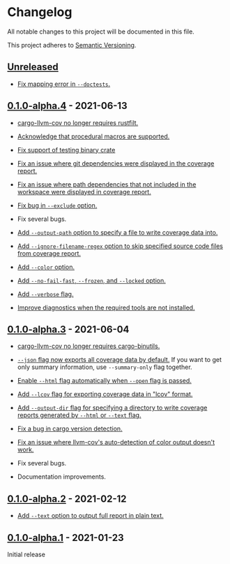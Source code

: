# Changelog

All notable changes to this project will be documented in this file.

This project adheres to [Semantic Versioning](https://semver.org).

<!--
Note: In this file, do not use the hard wrap in the middle of a sentence for compatibility with GitHub comment style markdown rendering.
-->

## [Unreleased]

- [Fix mapping error in `--doctests`.](https://github.com/taiki-e/cargo-llvm-cov/pull/40)

## [0.1.0-alpha.4] - 2021-06-13

- [cargo-llvm-cov no longer requires rustfilt.](https://github.com/taiki-e/cargo-llvm-cov/pull/29)

- [Acknowledge that procedural macros are supported.](https://github.com/taiki-e/cargo-llvm-cov/pull/27)

- [Fix support of testing binary crate](https://github.com/taiki-e/cargo-llvm-cov/pull/23)

- [Fix an issue where git dependencies were displayed in the coverage report.](https://github.com/taiki-e/cargo-llvm-cov/pull/19)

- [Fix an issue where path dependencies that not included in the workspace were displayed in coverage report.](https://github.com/taiki-e/cargo-llvm-cov/pull/25)

- [Fix bug in `--exclude` option.](https://github.com/taiki-e/cargo-llvm-cov/pull/30)

- Fix several bugs.

- [Add `--output-path` option to specify a file to write coverage data into.](https://github.com/taiki-e/cargo-llvm-cov/pull/18)

- [Add `--ignore-filename-regex` option to skip specified source code files from coverage report.](https://github.com/taiki-e/cargo-llvm-cov/pull/19)

- [Add `--color` option.](https://github.com/taiki-e/cargo-llvm-cov/pull/15)

- [Add `--no-fail-fast`, `--frozen`, and `--locked` option.](https://github.com/taiki-e/cargo-llvm-cov/pull/16)

- [Add `--verbose` flag.](https://github.com/taiki-e/cargo-llvm-cov/pull/19)

- [Improve diagnostics when the required tools are not installed.](https://github.com/taiki-e/cargo-llvm-cov/pull/17)

## [0.1.0-alpha.3] - 2021-06-04

- [cargo-llvm-cov no longer requires cargo-binutils.](https://github.com/taiki-e/cargo-llvm-cov/pull/11)

- [`--json` flag now exports all coverage data by default.](https://github.com/taiki-e/cargo-llvm-cov/pull/9) If you want to get only summary information, use `--summary-only` flag together.

- [Enable `--html` flag automatically when `--open` flag is passed.](https://github.com/taiki-e/cargo-llvm-cov/pull/5)

- [Add `--lcov` flag for exporting coverage data in "lcov" format.](https://github.com/taiki-e/cargo-llvm-cov/pull/9)

- [Add `--output-dir` flag for specifying a directory to write coverage reports generated by `--html` or `--text` flag.](https://github.com/taiki-e/cargo-llvm-cov/pull/9)

- [Fix a bug in cargo version detection.](https://github.com/taiki-e/cargo-llvm-cov/pull/7)

- [Fix an issue where llvm-cov's auto-detection of color output doesn't work.](https://github.com/taiki-e/cargo-llvm-cov/pull/11)

- Fix several bugs.

- Documentation improvements.

## [0.1.0-alpha.2] - 2021-02-12

- [Add `--text` option to output full report in plain text.](https://github.com/taiki-e/cargo-llvm-cov/pull/3)

## [0.1.0-alpha.1] - 2021-01-23

Initial release

[Unreleased]: https://github.com/taiki-e/cargo-llvm-cov/compare/v0.1.0-alpha.4...HEAD
[0.1.0-alpha.4]: https://github.com/taiki-e/cargo-llvm-cov/compare/v0.1.0-alpha.3...v0.1.0-alpha.4
[0.1.0-alpha.3]: https://github.com/taiki-e/cargo-llvm-cov/compare/v0.1.0-alpha.2...v0.1.0-alpha.3
[0.1.0-alpha.2]: https://github.com/taiki-e/cargo-llvm-cov/compare/v0.1.0-alpha.1...v0.1.0-alpha.2
[0.1.0-alpha.1]: https://github.com/taiki-e/cargo-llvm-cov/releases/tag/v0.1.0-alpha.1
